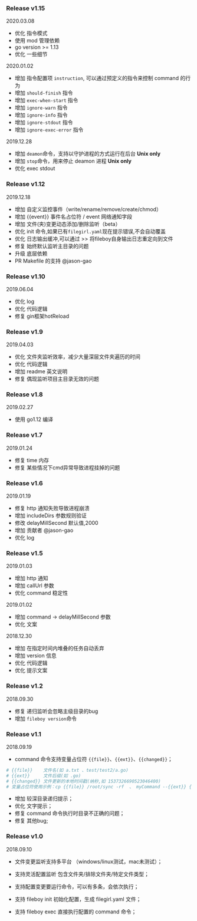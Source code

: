 ### Release v1.15

2020.03.08

- 优化 指令模式  
- 使用 mod 管理依赖  
- go version >= 1.13  
- 优化 一些细节  

2020.01.02

- 增加 指令配置项 `instruction`, 可以通过预定义的指令来控制 command 的行为  
- 增加 `should-finish` 指令  
- 增加 `exec-when-start` 指令   
- 增加 `ignore-warn` 指令   
- 增加 `ignore-info` 指令   
- 增加 `ignore-stdout` 指令   
- 增加 `ignore-exec-error` 指令   


2019.12.28

- 增加 `deamon`命令，支持以守护进程的方式运行在后台 **Unix only**  
- 增加 `stop`命令，用来停止 deamon 进程 **Unix only**  
- 优化 exec stdout  


### Release v1.12

2019.12.18  

- 增加 自定义监控事件（write/rename/remove/create/chmod）  
- 增加 {{event}} 事件名占位符 / event 网络通知字段  
- 增加 文件(夹)变更动态添加/删除监听（beta）  
- 优化 init 命令,如果已有`filegirl.yaml`现在提示错误,不会自动覆盖  
- 优化 日志输出缓冲,可以通过 >> 将fileboy自身输出日志重定向到文件  
- 修复 始终默认监听主目录的问题  
- 升级 底层依赖  
- PR Makefile 的支持 @jason-gao  


### Release v1.10

2019.06.04  

- 优化 log  
- 优化 代码逻辑  
- 修复 gin框架hotReload  


### Release v1.9

2019.04.03  

- 优化 文件夹监听效率，减少大量深层文件夹遍历的时间  
- 优化 代码逻辑  
- 增加 readme 英文说明  
- 修复 偶现监听项目主目录无效的问题  


### Release v1.8

2019.02.27  

- 使用 go1.12 编译  



### Release v1.7

2019.01.24  

- 修复 time 内存  
- 修复 某些情况下cmd异常导致进程挂掉的问题  



### Release v1.6

2019.01.19  

- 修复 http 通知失败导致进程崩溃  
- 增加 includeDirs 参数规则验证  
- 修改 delayMillSecond 默认值,2000  
- 增加 贡献者 @jason-gao  
- 优化 log  



### Release v1.5

2019.01.03  

- 增加 http 通知  
- 增加 callUrl 参数  
- 优化 command 稳定性  



2019.01.02  

- 增加 command -> delayMillSecond 参数  
- 优化 文案  



2018.12.30  

- 增加 在指定时间内堆叠的任务自动丢弃  
- 增加 version 信息  
- 优化 代码逻辑  
- 优化 提示文案  



### Release v1.2

2018.09.30  

- 修复 递归监听会忽略主级目录的bug  
- 增加 `fileboy version`命令  



### Release v1.1

2018.09.19

- command 命令支持变量占位符 `{{file}}`、`{{ext}}`、`{{changed}}`；  

```yaml
# {{file}}    文件名(如 a.txt 、test/test2/a.go)
# {{ext}}     文件后缀(如 .go)
# {{changed}} 文件更新的本地时间戳(纳秒,如 1537326690523046400)
# 变量占位符使用示例：cp {{file}} /root/sync -rf  、 myCommand --{{ext}} {{changed}}
```

- 增加 较深目录递归提示；  
- 优化 文字提示；  
- 修复 command 命令执行时目录不正确的问题； 
- 修复 其他bug; 



### Release v1.0

2018.09.10

- 文件变更监听支持多平台 （windows/linux测试，mac未测试）；  

- 支持灵活配置监听 包含文件夹/排除文件夹/特定文件类型；  

- 支持配置变更要运行命令，可以有多条，会依次执行；  

- 支持 fileboy init 初始化配置，生成 filegirl.yaml 文件；  

- 支持 fileboy exec 直接执行配置的 command 命令；  